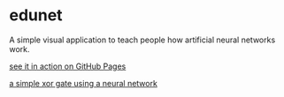 # edunet
A simple visual application to teach people how artificial neural networks work.

[see it in action on GitHub Pages](https://eintyp.github.io/edunet/)

[a simple xor gate using a neural network](https://eintyp.github.io/edunet/#/[[0,0],[10,0,0,10,5,5],[10,10,-20]])
